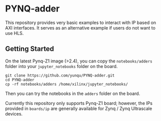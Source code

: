 # PYNQ-adder
This repository provides very basic examples to interact with IP based on 
AXI interfaces. It serves as an alternative example if users do not want
to use HLS.

## Getting Started
On the latest Pynq-Z1 image (>2.4), you can copy the `notebooks/adders` folder 
into your `jupyter_notebooks` folder on the board.

```shell
git clone https://github.com/yunqu/PYNQ-adder.git
cd PYNQ-adder
cp -rf notebooks/adders /home/xilinx/jupyter_notebooks/
```

Then you can try the notebooks in the `adders` folder on the board.

Currently this repository only supports Pynq-Z1 board; however, the IPs 
provided in `boards/ip` are generally available for Zynq / Zynq Ultrascale
devices.
